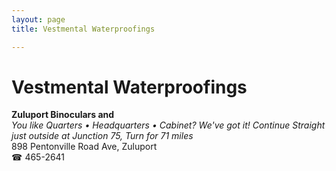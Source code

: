 ```yaml
---
layout: page 
title: Vestmental Waterproofings

---
```



# Vestmental Waterproofings


 **Zuluport Binoculars and**  
_You like Quarters • Headquarters • Cabinet? We've got it! 
Continue Straight just outside at Junction 75, Turn for 71 miles_  
898 Pentonville Road Ave, Zuluport  
☎ 465-2641

